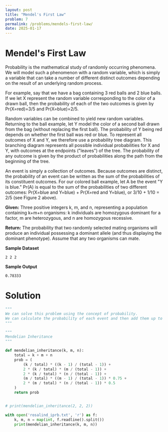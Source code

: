 ```yaml
---
layout: post
title: "Mendel's First Law"
problem: 7
permalink: /problems/mendels-first-law/
date: 2025-01-17
---
```


# Mendel's First Law

Probability is the mathematical study of randomly occurring phenomena. We will model such a phenomenon with a random variable, which is simply a variable that can take a number of different distinct outcomes depending on the result of an underlying random process.

For example, say that we have a bag containing 3 red balls and 2 blue balls. If we let X represent the random variable corresponding to the color of a drawn ball, then the probability of each of the two outcomes is given by Pr(X=red)=3/5 and Pr(X=blue)=2/5.

Random variables can be combined to yield new random variables. Returning to the ball example, let Y model the color of a second ball drawn from the bag (without replacing the first ball). The probability of Y being red depends on whether the first ball was red or blue. To represent all outcomes of X and Y, we therefore use a probability tree diagram. This branching diagram represents all possible individual probabilities for X and Y, with outcomes at the endpoints ("leaves") of the tree. The probability of any outcome is given by the product of probabilities along the path from the beginning of the tree.

An event is simply a collection of outcomes. Because outcomes are distinct, the probability of an event can be written as the sum of the probabilities of its constituent outcomes. For our colored ball example, let A be the event "Y is blue." Pr(A) is equal to the sum of the probabilities of two different outcomes: Pr(X=blue and Y=blue) + Pr(X=red and Y=blue), or 3/10 + 1/10 = 2/5 (see Figure 2 above).

**Given:** Three positive integers k, m, and n, representing a population containing k+m+n organisms: k individuals are homozygous dominant for a factor, m are heterozygous, and n are homozygous recessive.

**Return:** The probability that two randomly selected mating organisms will produce an individual possessing a dominant allele (and thus displaying the dominant phenotype). Assume that any two organisms can mate.

**Sample Dataset**

```
2 2 2
```

**Sample Output**

```
0.78333
```


# Solution

```python
"""
We can solve this problem using the concept of probability.
We can calculate the probability of each event and then add them up to get the final probability.
"""

"""
Mendelian Inheritance
"""

def mendelian_inheritance(k, m, n):
    total = k + m + n
    prob = (
        (k / total) * ((k - 1) / (total - 1)) +
        2 * (k / total) * (m / (total - 1)) +
        2 * (k / total) * (n / (total - 1)) +
        (m / total) * ((m - 1) / (total - 1)) * 0.75 +
        2 * (m / total) * (n / (total - 1)) * 0.5
    )
    return prob


# print(mendelian_inheritance(2, 2, 2))  

with open('rosalind_iprb.txt', 'r') as f:
    k, m, n = map(int, f.readline().split())
    print(mendelian_inheritance(k, m, n))

```
